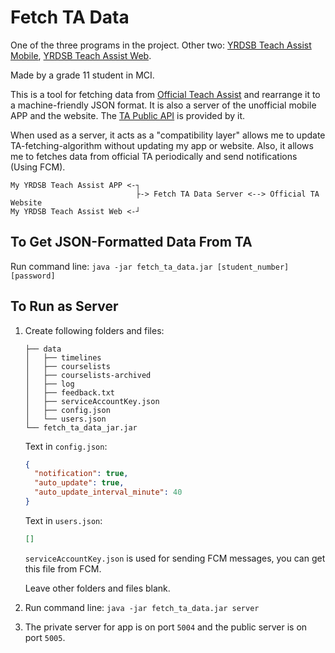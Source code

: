 # Fetch TA Data

One of the three programs in the project. Other two:  [YRDSB Teach Assist Mobile](https://github.com/PegasisForever/YRDSB-Teach-Assist-Mobile), [YRDSB Teach Assist Web](https://github.com/PegasisForever/YRDSB-Teach-Assist-Web).

Made by a grade 11 student in MCI.

This is a tool for fetching data from [Official Teach Assist](https://ta.yrdsb.ca/yrdsb/index.php) and rearrange it to a machine-friendly JSON format. It is also a server of the unofficial mobile APP and the website. The [TA Public API]() is provided by it.

When used as a server, it acts as a "compatibility layer" allows me to update TA-fetching-algorithm without updating my app or website. Also, it allows me to fetches data from official TA periodically and send notifications (Using FCM).

```
My YRDSB Teach Assist APP <-┐
                            ├-> Fetch TA Data Server <--> Official TA Website
My YRDSB Teach Assist Web <-┘
```

## To Get JSON-Formatted Data From TA

Run command line: `java -jar fetch_ta_data.jar [student_number] [password]`

## To Run as Server

1. Create following folders and files:

   ```
   ├── data
   │   ├── timelines
   │   ├── courselists
   │   ├── courselists-archived
   │   ├── log
   │   ├── feedback.txt
   │   ├── serviceAccountKey.json
   │   ├── config.json
   │   └── users.json
   └── fetch_ta_data_jar.jar
   ```

   Text in `config.json`:

   ```json
   {
     "notification": true,
     "auto_update": true,
     "auto_update_interval_minute": 40
   }
   ```

   Text in `users.json`:

   ```json
   []
   ```

   `serviceAccountKey.json` is used for sending FCM messages, you can get this file from FCM.

   Leave other folders and files blank.

2. Run command line: `java -jar fetch_ta_data.jar server`

3. The private server for app is on port `5004` and the public server is on port `5005`.